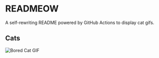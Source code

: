 # READMEOW

A self-rewriting README powered by GitHub Actions to display cat gifs.

## Cats

![Bored Cat GIF](https://media4.giphy.com/media/v1.Y2lkPTlhY2QwMmRhMHNlNDVveWFpaHd3MTNraGRjeGc0ZWk4a2d6YmY3aDA1OWJpZzJ2MyZlcD12MV9naWZzX3NlYXJjaCZjdD1n/mlvseq9yvZhba/200.gif)
